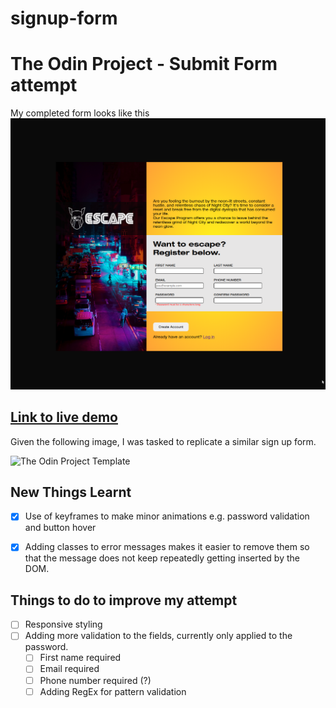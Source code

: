 # signup-form

# The Odin Project - Submit Form attempt #

My completed form looks like this
![My attempt](./images/Preview.png)

## [Link to live demo](https://03tb.github.io/signup-form "Live Demo Link") ##


Given the following image, I was tasked to replicate a similar sign up form.

![The Odin Project Template](https://cdn.statically.io/gh/TheOdinProject/curriculum/5f37d43908ef92499e95a9b90fc3cc291a95014c/html_css/project-sign-up-form/sign-up-form.png)

## New Things Learnt ##

- [x] Use of keyframes to make minor animations e.g. password validation and button hover
- [x] Adding classes to error messages makes it easier to remove them so that the message does not keep repeatedly getting inserted by the DOM.


## Things to do to improve my attempt ##
- [ ] Responsive styling
- [ ] Adding more validation to the fields, currently only applied to the password.
    -[ ] First name required
    -[ ] Email required
    -[ ] Phone number required (?)
    -[ ] Adding RegEx for pattern validation
